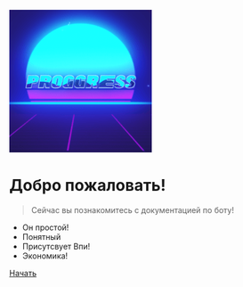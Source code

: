 ![INDEXPNH](icon.gif)

# Добро пожаловать!

> Сейчас вы познакомитесь с документацией по боту!

* Он простой!
* Понятный
* Присутсвует Впи!
* Экономика!

[Начать](https://discord.com/api/oauth2/authorize?client_id=1096886051743731782&permissions=8&scope=bot)
